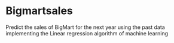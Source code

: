 # Bigmartsales
Predict the sales of BigMart for the next year using the past data implementing the Linear regression algorithm of machine learning
